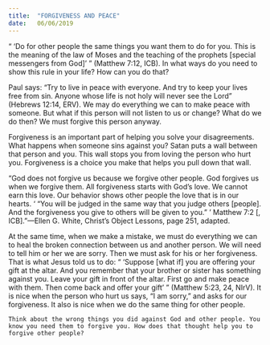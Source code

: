 ```yaml
---
title:  "FORGIVENESS AND PEACE"
date:   06/06/2019
---
```


“ ‘Do for other people the same things you want them to do for you. This is the meaning of the law of Moses and the teaching of the prophets [special messengers from God]’ ” (Matthew 7:12, ICB). In what ways do you need to show this rule in your life? How can you do that? 

Paul says: “Try to live in peace with everyone. And try to keep your lives free from sin. Anyone whose life is not holy will never see the Lord” (Hebrews 12:14, ERV). We may do everything we can to make peace with someone. But what if this person will not listen to us or change? What do we do then? We must forgive this person anyway. 

Forgiveness is an important part of helping you solve your disagreements. What happens when someone sins against you? Satan puts a wall between that person and you. This wall stops you from loving the person who hurt you. Forgiveness is a choice you make that helps you pull down that wall.

“God does not forgive us because we forgive other people. God forgives us when we forgive them. All forgiveness starts with God’s love. We cannot earn this love. Our behavior shows other people the love that is in our hearts. ‘ “You will be judged in the same way that you judge others [people]. And the forgiveness you give to others will be given to you.” ’ Matthew 7:2 [, ICB].”—Ellen G. White, Christ’s Object Lessons, page 251, adapted. 

At the same time, when we make a mistake, we must do everything we can to heal the broken connection between us and another person. We will need to tell him or her we are sorry. Then we must ask for his or her forgiveness. That is what Jesus told us to do: “ ‘Suppose [what if] you are offering your gift at the altar. And you remember that your brother or sister has something against you. Leave your gift in front of the altar. First go and make peace with them. Then come back and offer your gift’ ” (Matthew 5:23, 24, NIrV). It is nice when the person who hurt us says, “I am sorry,” and asks for our forgiveness. It also is nice when we do the same thing for other people.

`Think about the wrong things you did against God and other people. You know you need them to forgive you. How does that thought help you to forgive other people?`